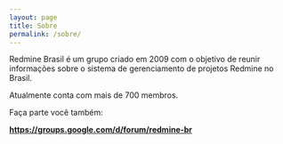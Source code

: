 ```yaml
---
layout: page
title: Sobre
permalink: /sobre/
---
```


Redmine Brasil é um grupo criado em 2009 com o objetivo de reunir informações sobre o sistema de gerenciamento de projetos Redmine no Brasil.

Atualmente conta com mais de 700 membros.

Faça parte você também:

**https://groups.google.com/d/forum/redmine-br**